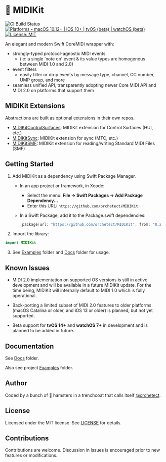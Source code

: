 # 🎹 MIDIKit

[![CI Build Status](https://github.com/orchetect/MIDIKit/actions/workflows/build.yml/badge.svg)](https://github.com/orchetect/MIDIKit/actions/workflows/build.yml) [![Platforms - macOS 10.12+ | iOS 10+ | tvOS (beta) | watchOS (beta)](https://img.shields.io/badge/platforms-macOS%2010.12%2B%20|%20iOS%2010%2B%20|%20tvOS%20(beta)%20|%20watchOS%20(beta)-lightgrey.svg?style=flat)](https://developer.apple.com/swift) [![License: MIT](http://img.shields.io/badge/license-MIT-lightgrey.svg?style=flat)](https://github.com/orchetect/MIDIKit/blob/main/LICENSE)

An elegant and modern Swift CoreMIDI wrapper with:

- strongly-typed protocol-agnostic MIDI events
  - (ie: a single 'note on' event & its value types are homogenous between MIDI 1.0 and 2.0)
- event filters
  - easily filter or drop events by message type, channel, CC number, UMP group, and more
- seamless unified API, transparently adopting newer Core MIDI API and MIDI 2.0 on platforms that support them

## MIDIKit Extensions

Abstractions are built as optional extensions in their own repos.

- [MIDIKitControlSurfaces](https://github.com/orchetect/MIDIKitControlSurfaces): MIDIKit extension for Control Surfaces (HUI, etc.)
- [MIDIKitSync](https://github.com/orchetect/MIDIKitSync): MIDIKit extension for sync (MTC, etc.)
- [MIDIKitSMF](https://github.com/orchetect/MIDIKitSMF): MIDIKit extension for reading/writing Standard MIDI Files (SMF)

## Getting Started

1. Add MIDIKit as a dependency  using Swift Package Manager.
   - In an app project or framework, in Xcode:
     - Select the menu: **File → Swift Packages → Add Package Dependency...**
     - Enter this URL: `https://github.com/orchetect/MIDIKit`
   
   - In a Swift Package, add it to the Package.swift dependencies:
     ```swift
     .package(url: "https://github.com/orchetect/MIDIKit", from: "0.2.0")
     ```
  
1. Import the library:
  ```swift
  import MIDIKit
  ```

3. See [Examples](https://github.com/orchetect/MIDIKit/blob/master/Examples/) folder and [Docs](https://github.com/orchetect/MIDIKit/blob/master/Docs/) folder for usage.

## Known Issues

- MIDI 2.0 implementation on supported OS versions is still in active development and will be available in a future MIDIKit update. For the time being, MIDIKit will internally default to MIDI 1.0 which is fully operational.
- Back-porting a limited subset of MIDI 2.0 features to older platforms (macOS Catalina or older, and iOS 13 or older) is planned, but not yet supported.

- Beta support for **tvOS 14+** and **watchOS 7+** in development and is planned to be added in future.

## Documentation

See [Docs](https://github.com/orchetect/MIDIKit/blob/master/Docs/) folder.

Also see project [Examples](https://github.com/orchetect/MIDIKit/blob/master/Examples/) folder.

## Author

Coded by a bunch of 🐹 hamsters in a trenchcoat that calls itself [@orchetect](https://github.com/orchetect).

## License

Licensed under the MIT license. See [LICENSE](https://github.com/orchetect/MIDIKit/blob/master/LICENSE) for details.

## Contributions

Contributions are welcome. Discussion in Issues is encouraged prior to new features or modifications.
